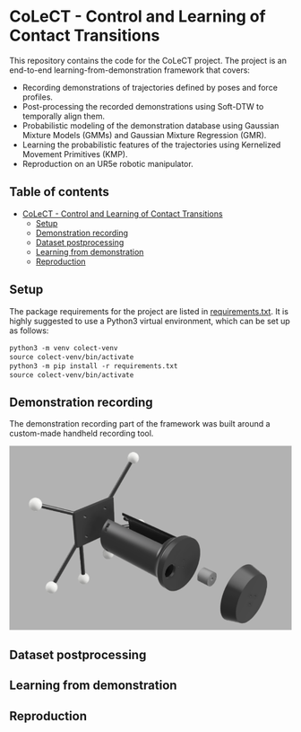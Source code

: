 # CoLeCT - Control and Learning of Contact Transitions

This repository contains the code for the CoLeCT project. The project is an end-to-end learning-from-demonstration framework that covers:

* Recording demonstrations of trajectories defined by poses and force profiles.
* Post-processing the recorded demonstrations using Soft-DTW to temporally align them.
* Probabilistic modeling of the demonstration database using Gaussian Mixture Models (GMMs) and Gaussian Mixture Regression (GMR).
* Learning the probabilistic features of the trajectories using Kernelized Movement Primitives (KMP).
* Reproduction on an UR5e robotic manipulator.

## Table of contents

- [CoLeCT - Control and Learning of Contact Transitions](#colect---control-and-learning-of-contact-transitions)
  * [Setup](#setup)
  * [Demonstration recording](#demonstration-recording)
  * [Dataset postprocessing](#dataset-postprocessing)
  * [Learning from demonstration](#learning-from-demonstration)
  * [Reproduction](#reproduction)

## Setup

The package requirements for the project are listed in [requirements.txt](https://github.com/lbusellato/colect/blob/main/requirements.txt). It is highly suggested to use a Python3 virtual environment, which can be set up as follows:

    python3 -m venv colect-venv
    source colect-venv/bin/activate
    python3 -m pip install -r requirements.txt
    source colect-venv/bin/activate

## Demonstration recording

The demonstration recording part of the framework was built around a custom-made handheld recording tool. 

<p align="center">
  <img src="https://github.com/lbusellato/colect/blob/main/media/render.png" />
</p>

## Dataset postprocessing

## Learning from demonstration

## Reproduction